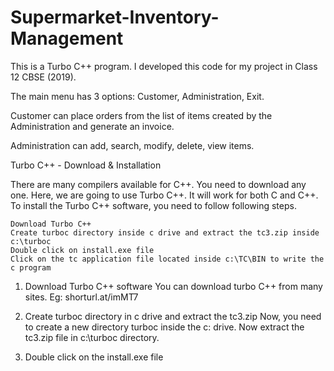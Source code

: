 # Supermarket-Inventory-Management
This is a Turbo C++ program. I developed this code for my project in Class 12 CBSE (2019).

The main menu has 3 options: Customer, Administration, Exit.

Customer can place orders from the list of items created by the Administration and generate an invoice.

Administration can add, search, modify, delete, view items.

Turbo C++ - Download & Installation

There are many compilers available for C++. You need to download any one. Here, we are going to use Turbo C++. It will work for both C and C++. To install the Turbo C++ software, you need to follow following steps.

    Download Turbo C++
    Create turboc directory inside c drive and extract the tc3.zip inside c:\turboc
    Double click on install.exe file
    Click on the tc application file located inside c:\TC\BIN to write the c program

1) Download Turbo C++ software
You can download turbo C++ from many sites. Eg: shorturl.at/imMT7

2) Create turboc directory in c drive and extract the tc3.zip
Now, you need to create a new directory turboc inside the c: drive. Now extract the tc3.zip file in c:\turboc directory.

3) Double click on the install.exe file 
